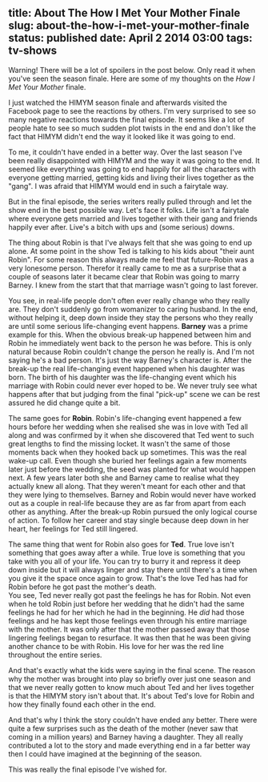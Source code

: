 title: About The How I Met Your Mother Finale
slug: about-the-how-i-met-your-mother-finale
status: published
date: April 2 2014 03:00
tags: tv-shows
-------
Warning! There will be a lot of spoilers in the post below. Only read it when you've seen the season finale. Here are some of my thoughts on the *How I Met Your Mother* finale.

I just watched the HIMYM season finale and afterwards visited the Facebook page to see the reactions by others. I'm very surprised to see so many negative reactions towards the final episode. It seems like a lot of people hate to see so much sudden plot twists in the end and don't like the fact that HIMYM didn't end the way it looked like it was going to end.

To me, it couldn't have ended in a better way. Over the last season I've been really disappointed with HIMYM and the way it was going to the end. It seemed like everything was going to end happily for all the characters with everyone getting married, getting kids and living their lives together as the "gang". I was afraid that HIMYM would end in such a fairytale way.

But in the final episode, the series writers really pulled through and let the show end in the best possible way. Let's face it folks. Life isn't a fairytale where everyone gets married and lives together with their gang and friends happily ever after. Live's a bitch with ups and (some serious) downs.

The thing about Robin is that I've always felt that she was going to end up alone. At some point in the show Ted is talking to his kids about "their aunt Robin". For some reason this always made me feel that future-Robin was a very lonesome person. Therefor it really came to me as a surprise that a couple of seasons later it became clear that Robin was going to marry Barney. I knew from the start that that marriage wasn't going to last forever.

You see, in real-life people don't often ever really change who they really are. They don't suddenly go from womanizer to caring husband. In the end, without helping it, deep down inside they stay the persons who they really are until some serious life-changing event happens. **Barney** was a prime example for this. When the obvious break-up happened between him and Robin he immediately went back to the person he was before. This is only natural because Robin couldn't change the person he really is. And I'm not saying he's a bad person. It's just the way Barney's character is. After the break-up the real life-changing event happened when his daughter was born. The birth of his daughter was the life-changing event which his marriage with Robin could never ever hoped to be. We never truly see what happens after that but judging from the final "pick-up" scene we can be rest assured he did change quite a bit.

The same goes for **Robin**. Robin's life-changing event happened a few hours before her wedding when she realised she was in love with Ted all along and was confirmed by it when she discovered that Ted went to such great lengths to find the missing locket. It wasn't the same of those moments back when they hooked back up sometimes. This was the real wake-up call. Even though she buried her feelings again a few moments later just before the wedding, the seed was planted for what would happen next. A few years later both she and Barney came to realise what they actually knew all along. That they weren't meant for each other and that they were lying to themselves. Barney and Robin would never have worked out as a couple in real-life because they are as far from apart from each other as anything. After the break-up Robin pursued the only logical course of action. To follow her career and stay single because deep down in her heart, her feelings for Ted still lingered.

The same thing that went for Robin also goes for **Ted**. True love isn't something that goes away after a while. True love is something that you take with you all of your life. You can try to burry it and repress it deep down inside but it will always linger and stay there until there's a time when you give it the space once again to grow. That's the love Ted has had for Robin before he got past the mother's death.  
You see, Ted never really got past the feelings he has for Robin. Not even when he told Robin just before her wedding that he didn't had the same feelings he had for her which he had in the beginning. He *did* had those feelings and he has kept those feelings even through his entire marriage with the mother. It was only after that the mother passed away that those lingering feelings began to resurface. It was then that he was been giving another chance to be with Robin. His love for her was the red line throughout the entire series.

And that's exactly what the kids were saying in the final scene. The reason why the mother was brought into play so briefly over just one season and that we never really gotten to know much about Ted and her lives together is that the HIMYM story isn't about that. It's about Ted's love for Robin and how they finally found each other in the end.

And that's why I think the story couldn't have ended any better. There were quite a few surprises such as the death of the mother (never saw that coming in a million years) and Barney having a daughter. They all really contributed a lot to the story and made everything end in a far better way then I could have imagined at the beginning of the season.

This was really the final episode I've wished for.
